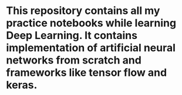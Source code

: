 # This repository contains all my practice notebooks while learning Deep Learning. It contains implementation of artificial neural networks from scratch and frameworks like tensor flow and keras.

